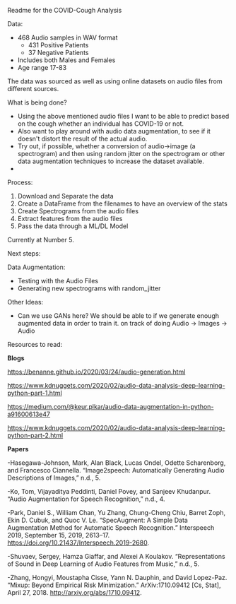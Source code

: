 Readme for the COVID-Cough Analysis

Data:
 
- 468 Audio samples in WAV format 
  - 431 Positive Patients 
  - 37 Negative Patients 
- Includes both Males and Females 
- Age range 17-83

The data was sourced as well as using online datasets on audio files from different sources. 


What is being done?

- Using the above mentioned audio files I want to be able to predict based on the cough whether an individual has COVID-19 or not. 
- Also want to play around with audio data augmentation, to see if it doesn't distort the result of the actual audio. 
- Try out, if possible, whether a conversion of audio->image (a spectrogram) and then using random jitter on the spectrogram or other data augmentation techniques to increase the dataset available. 
- 



Process: 
1. Download and Separate the data
2. Create a DataFrame from the filenames to have an overview of the stats 
3. Create Spectrograms from the audio files 
4. Extract features from the audio files
5. Pass the data through a ML/DL Model 

Currently at Number 5. 

Next steps: 

Data Augmentation: 
- Testing with the Audio Files 
- Generating new spectrograms with random_jitter  

Other Ideas: 
- Can we use GANs here? We should be able to if we generate enough augmented data in order to train it. on track of doing Audio -> Images -> Audio 



Resources to read:

**Blogs**
 
https://benanne.github.io/2020/03/24/audio-generation.html

https://www.kdnuggets.com/2020/02/audio-data-analysis-deep-learning-python-part-1.html

https://medium.com/@keur.plkar/audio-data-augmentation-in-python-a91600613e47

https://www.kdnuggets.com/2020/02/audio-data-analysis-deep-learning-python-part-2.html


**Papers**

-Hasegawa-Johnson, Mark, Alan Black, Lucas Ondel, Odette Scharenborg, and Francesco Ciannella. “Image2speech: Automatically Generating Audio Descriptions of Images,” n.d., 5.

-Ko, Tom, Vijayaditya Peddinti, Daniel Povey, and Sanjeev Khudanpur. “Audio Augmentation for Speech Recognition,” n.d., 4.

-Park, Daniel S., William Chan, Yu Zhang, Chung-Cheng Chiu, Barret Zoph, Ekin D. Cubuk, and Quoc V. Le. “SpecAugment: A Simple Data Augmentation Method for Automatic Speech Recognition.” Interspeech 2019, September 15, 2019, 2613–17. https://doi.org/10.21437/Interspeech.2019-2680.

-Shuvaev, Sergey, Hamza Giaffar, and Alexei A Koulakov. “Representations of Sound in Deep Learning of Audio Features from Music,” n.d., 5.

-Zhang, Hongyi, Moustapha Cisse, Yann N. Dauphin, and David Lopez-Paz. “Mixup: Beyond Empirical Risk Minimization.” ArXiv:1710.09412 [Cs, Stat], April 27, 2018. http://arxiv.org/abs/1710.09412.



